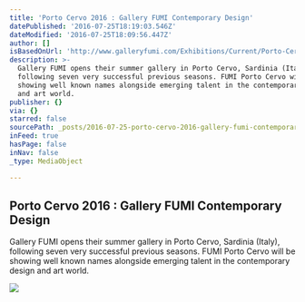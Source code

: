 ```yaml
---
title: 'Porto Cervo 2016 : Gallery FUMI Contemporary Design'
datePublished: '2016-07-25T18:19:03.546Z'
dateModified: '2016-07-25T18:09:56.447Z'
author: []
isBasedOnUrl: 'http://www.galleryfumi.com/Exhibitions/Current/Porto-Cervo-2016/'
description: >-
  Gallery FUMI opens their summer gallery in Porto Cervo, Sardinia (Italy),
  following seven very successful previous seasons. FUMI Porto Cervo will be
  showing well known names alongside emerging talent in the contemporary design
  and art world.
publisher: {}
via: {}
starred: false
sourcePath: _posts/2016-07-25-porto-cervo-2016-gallery-fumi-contemporary-design.md
inFeed: true
hasPage: false
inNav: false
_type: MediaObject

---
```

<article style=""><h1>Porto Cervo 2016 : Gallery FUMI Contemporary Design</h1><p>Gallery FUMI opens their summer gallery in Porto Cervo, Sardinia (Italy), following seven very successful previous seasons. FUMI Porto Cervo will be showing well known names alongside emerging talent in the contemporary design and art world.</p><img src="http://www.galleryfumi.com/content/4.Exhibitions/12.Current/4.Porto-Cervo-2016/900.Gallery-FUMI-Porto-Cervo.jpg" /></article>